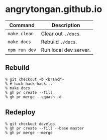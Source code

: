 # angrytongan.github.io

| Command       | Description           |
| ------------- | --------------------- |
| `make clean`  | Clear out `./docs`.   |
| `make docs`   | Rebuild `./docs`.     |
| `npm run dev` | Run local dev server. |

## Rebuild

```shell
% git checkout -b <branch>
% # hack hack hack...
% make docs
% gh pr create --fill
% gh pr merge --squash -d
```

## Redeploy

```shell
% git checkout develop
% gh pr create --fill --base master
% gh pr merge --merge
```

